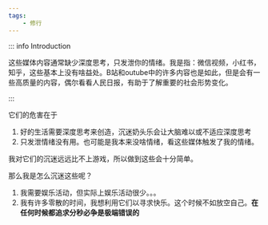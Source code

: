 ```yaml
---
tags:
    - 修行
---
```


::: info Introduction

这些媒体内容通常缺少深度思考，只发泄你的情绪。我是指：微信视频，小红书，知乎，这些基本上没有啥益处。B站和outube中的许多内容也是如此，但是会有一些高质量的内容，偶尔看看人民日报，有助于了解重要的社会形势变化。

:::

它们的危害在于

1. 好的生活需要深度思考来创造，沉迷奶头乐会让大脑难以或不适应深度思考
2. 只发泄情绪没有用。也可能是我本来没啥情绪，看这些媒体触发了我的情绪。


我对它们的沉迷远远比不上游戏，所以做到这些会十分简单。

那么我是怎么沉迷这些呢？

1. 我需要娱乐活动，但实际上娱乐活动很少。。。
2. 我有许多零散的时间，我想利用它们以寻求快乐。这个时候不如放空自己。**在任何时候都追求分秒必争是极端错误的**
